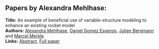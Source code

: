 <h2>Papers by Alexandra Mehlhase:</h2>
<p>
<b>Title:</b> An example of beneficial use of  variable-structure modeling to enhance an existing rocket model<br />
<b>Authors:</b> <a href="../authors/author_206.html">Alexandra Mehlhase</a>, <a href="../authors/author_116.html">Daniel Gomez Esperon</a>, <a href="../authors/author_33.html">Julien Bergmann</a> and <a href="../authors/author_209.html">Marcel Merkle</a><br />
<b>Links:</b> <a href="../abstracts/abstract_75.pdf">Abstract</a>, <a href="../submissions/ECP14096707_MehlhaseGomezesperonBergmannMerkle.pdf">Full paper</a>
</p>